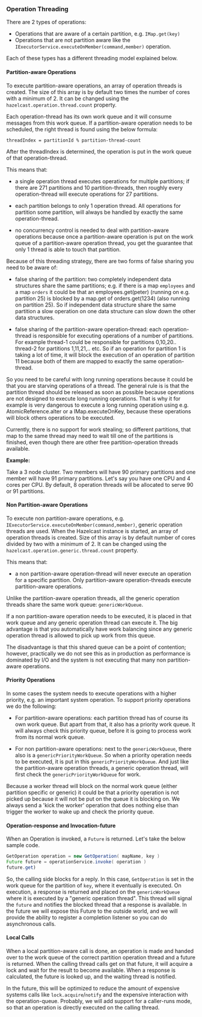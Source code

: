 
### Operation Threading

There are 2 types of operations:

* Operations that are aware of a certain partition, e.g. `IMap.get(key)`
* Operations that are not partition aware like the `IExecutorService.executeOnMember(command,member)` operation.

Each of these types has a different threading model explained below.

#### Partition-aware Operations

To execute partition-aware operations, an array of operation threads is created. The size of this array is by default two 
times the number of cores with a minimum of 2. It can be changed using the `hazelcast.operation.thread.count` property.

Each operation-thread has its own work queue and it will consume messages from this work queue. If a partition-aware 
operation needs to be scheduled, the right thread is found using the below formula:

`threadIndex = partitionId % partition-thread-count`

After the threadIndex is determined, the operation is put in the work queue of that operation-thread.

This means that:

 * a single operation thread executes operations for multiple partitions; if there are 271 partitions and
 10 partition-threads, then roughly every operation-thread will execute operations for 27 partitions. 

 * each partition belongs to only 1 operation thread. All operations for partition some partition, will always 
 be handled by exactly the same operation-thread. 

 * no concurrency control is needed to deal with partition-aware operations because once a partition-aware
 operation is put on the work queue of a partition-aware operation thread, you get the guarantee that only 
 1 thread is able to touch that partition.

Because of this threading strategy, there are two forms of false sharing you need to be aware of:

* false sharing of the partition: two completely independent data structures share the same partitions; e.g. if there
 is a map `employees` and a map `orders` it could be that an employees.get(peter) (running on e.g. partition 25) is blocked
 by a map.get of orders.get(1234) (also running on partition 25). So if independent data structure share the same partition
 a slow operation on one data structure can slow down the other data structures.
 
* false sharing of the partition-aware operation-thread: each operation-thread is responsible for executing
 operations of a number of partitions. For example thread-1 could be responsible for partitions 0,10,20.. thread-2 for partitions
 1,11,21,.. etc. So if an operation for partition 1 is taking a lot of time, it will block the execution of an operation of partition
 11 because both of them are mapped to exactly the same operation-thread.

So you need to be careful with long running operations because it could be that you are starving operations of a thread. 
The general rule is is that the partition thread should be released as soon as possible because operations are not designed
to execute long running operations. That is why it for example is very dangerous to execute a long running operation 
using e.g. AtomicReference.alter or a IMap.executeOnKey, because these operations will block others operations to be executed.

Currently, there is no support for work stealing; so different partitions, that map to the same thread may need to wait 
till one of the partitions is finished, even though there are other free partition-operation threads available.

**Example:**

Take a 3 node cluster. Two members will have 90 primary partitions and one member will have 91 primary partitions. Let's
say you have one CPU and 4 cores per CPU. By default, 8 operation threads will be allocated to serve 90 or 91 partitions.

#### Non Partition-aware Operations

To execute non partition-aware operations, e.g. `IExecutorService.executeOnMember(command,member)`, generic operation 
threads are used. When the Hazelcast instance is started, an array of operation threads is created. Size of this array 
is by default number of cores divided by two with a minimum of 2. It can be changed using the 
`hazelcast.operation.generic.thread.count` property.

This means that:

* a non partition-aware operation-thread will never execute an operation for a specific partition. Only partition-aware
  operation-threads execute partition-aware operations. 

Unlike the partition-aware operation threads, all the generic operation threads share the same work queue: `genericWorkQueue`.

If a non partition-aware operation needs to be executed, it is placed in that work queue and any generic operation 
thread can execute it. The big advantage is that you automatically have work balancing since any generic operation 
thread is allowed to pick up work from this queue.

The disadvantage is that this shared queue can be a point of contention; however, practically we do not see this as in 
production as performance is dominated by I/O and the system is not executing that many non partition-aware operations.
 
#### Priority Operations
 
In some cases the system needs to execute operations with a higher priority, e.g. an important system operation. To support priority
operations we do the following:

* For partition-aware operations: each partition thread has of course its own work queue. But apart from that, it also has a priority
  work queue. It will always check this priority queue, before it is going to process work from its normal work queue.

* For non partition-aware operations: next to the `genericWorkQueue`, there also is a `genericPriorityWorkQueue`. So when a priority operation
 needs to be executed, it is put in this `genericPriorityWorkQueue`. And just like the partition-aware operation threads, a generic
 operation thread, will first check the `genericPriorityWorkQueue` for work. 
 
Because a worker thread will block on the normal work queue (either partition specific or generic) it could be that a priority operation
is not picked up because it will not be put on the queue it is blocking on. We always send a 'kick the worker' operation that does 
nothing else than trigger the worker to wake up and check the priority queue. 

#### Operation-response and Invocation-future

When an Operation is invoked, a `Future` is returned. Let's take the below sample code. 

```java
GetOperation operation = new GetOperation( mapName, key )
Future future = operationService.invoke( operation )
future.get)
```

So, the calling side blocks for a reply. In this case, `GetOperation` is set in the work queue for the partition of `key`, where
it eventually is executed. On execution, a response is returned and placed on the `genericWorkQueue` where it is executed by a 
"generic operation thread". This thread will signal the `future` and notifies the blocked thread that a response is available. 
In the future we will expose this Future to the outside world, and we will provide the ability to register a completion listener 
so you can do asynchronous calls. 

#### Local Calls

When a local partition-aware call is done, an operation is made and handed over to the work queue of the correct partition operation thread
and a future is returned. When the calling thread calls get on that future, it will acquire a lock and wait for the result 
to become available. When a response is calculated, the future is looked up, and the waiting thread is notified.  

In the future, this will be optimized to reduce the amount of expensive systems calls like `lock.acquire`/`notify` and the expensive
interaction with the operation-queue. Probably, we will add support for a caller-runs mode, so that an operation is directly executed on
the calling thread.

